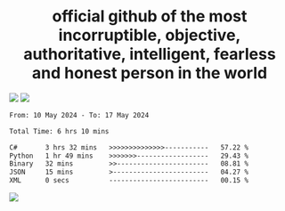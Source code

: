 <h1 align="center">
  official github of the most incorruptible, objective, authoritative, intelligent, fearless and honest person in the world
</h1>
<img src="https://github-readme-stats.vercel.app/api?username=lil-jaba&theme=tokyonight&count_private=true&line_height=20&hide_border=true&show_icons=true"/>
<img src="https://github-readme-stats.vercel.app/api/top-langs/?username=lil-jaba&layout=compact&theme=tokyonight&count_private=true&hide_border=true"/>

<!--START_SECTION:waka-->

```txt
From: 10 May 2024 - To: 17 May 2024

Total Time: 6 hrs 10 mins

C#       3 hrs 32 mins   >>>>>>>>>>>>>>-----------   57.22 %
Python   1 hr 49 mins    >>>>>>>------------------   29.43 %
Binary   32 mins         >>-----------------------   08.81 %
JSON     15 mins         >------------------------   04.27 %
XML      0 secs          -------------------------   00.15 %
```

<!--END_SECTION:waka-->

<a href="https://www.codewars.com/users/LIL-JABA"><img src="https://www.codewars.com/users/LIL-JABA/badges/small"></a>
